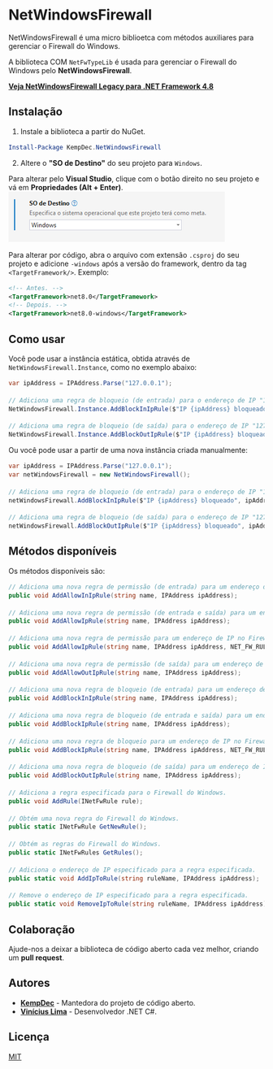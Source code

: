 # NetWindowsFirewall

NetWindowsFirewall é uma micro biblioetca com métodos auxiliares para gerenciar o Firewall do Windows.

A biblioteca COM `NetFwTypeLib` é usada para gerenciar o Firewall do Windows pelo **NetWindowsFirewall**.

[**Veja NetWindowsFirewall Legacy para .NET Framework 4.8**](https://github.com/kempdec/NetWindowsFirewall-Legacy)

## Instalação

1. Instale a biblioteca a partir do NuGet.

``` powershell
Install-Package KempDec.NetWindowsFirewall
```

2. Altere o **"SO de Destino"** do seu projeto para `Windows`.

Para alterar pelo **Visual Studio**, clique com o botão direito no seu projeto e vá em **Propriedades (Alt + Enter)**.
  ![SO de Destino no Visual Studio](assets/target-os.png)


Para alterar por código, abra o arquivo com extensão `.csproj` do seu projeto e adicione `-windows` após a versão do
framework, dentro da tag `<TargetFramework/>`. Exemplo:
  ``` xml
  <!-- Antes. -->
  <TargetFramework>net8.0</TargetFramework>
  <!-- Depois. -->
  <TargetFramework>net8.0-windows</TargetFramework>
  ```

## Como usar

Você pode usar a instância estática, obtida através de `NetWindowsFirewall.Instance`, como no exemplo abaixo:

``` csharp
var ipAddress = IPAddress.Parse("127.0.0.1");

// Adiciona uma regra de bloqueio (de entrada) para o endereço de IP "127.0.1" no Firewall do Windows.
NetWindowsFirewall.Instance.AddBlockInIpRule($"IP {ipAddress} bloqueado", ipAddress);

// Adiciona uma regra de bloqueio (de saída) para o endereço de IP "127.0.0.1" no Firewall do Windows.
NetWindowsFirewall.Instance.AddBlockOutIpRule($"IP {ipAddress} bloqueado", ipAddress);
```

Ou você pode usar a partir de uma nova instância criada manualmente:

``` csharp
var ipAddress = IPAddress.Parse("127.0.0.1");
var netWindowsFirewall = new NetWindowsFirewall();

// Adiciona uma regra de bloqueio (de entrada) para o endereço de IP "127.0.1" no Firewall do Windows.
netWindowsFirewall.AddBlockInIpRule($"IP {ipAddress} bloqueado", ipAddress);

// Adiciona uma regra de bloqueio (de saída) para o endereço de IP "127.0.0.1" no Firewall do Windows.
netWindowsFirewall.AddBlockOutIpRule($"IP {ipAddress} bloqueado", ipAddress);
```

## Métodos disponíveis

Os métodos disponíveis são:

``` csharp
// Adiciona uma nova regra de permissão (de entrada) para um endereço de IP no Firewall do Windows.
public void AddAllowInIpRule(string name, IPAddress ipAddress);

// Adiciona uma nova regra de permissão (de entrada e saída) para um endereço de IP no Firewall do Windows.
public void AddAllowIpRule(string name, IPAddress ipAddress);

// Adiciona uma nova regra de permissão para um endereço de IP no Firewall do Windows.
public void AddAllowIpRule(string name, IPAddress ipAddress, NET_FW_RULE_DIRECTION_ direction);

// Adiciona uma nova regra de permissão (de saída) para um endereço de IP no Firewall do Windows.
public void AddAllowOutIpRule(string name, IPAddress ipAddress);

// Adiciona uma nova regra de bloqueio (de entrada) para um endereço de IP no Firewall do Windows.
public void AddBlockInIpRule(string name, IPAddress ipAddress);

// Adiciona uma nova regra de bloqueio (de entrada e saída) para um endereço de IP no Firewall do Windows.
public void AddBlockIpRule(string name, IPAddress ipAddress);

// Adiciona uma nova regra de bloqueio para um endereço de IP no Firewall do Windows.
public void AddBlockIpRule(string name, IPAddress ipAddress, NET_FW_RULE_DIRECTION_ direction);

// Adiciona uma nova regra de bloqueio (de saída) para um endereço de IP no Firewall do Windows.
public void AddBlockOutIpRule(string name, IPAddress ipAddress);

// Adiciona a regra especificada para o Firewall do Windows.
public void AddRule(INetFwRule rule);

// Obtém uma nova regra do Firewall do Windows.
public static INetFwRule GetNewRule();

// Obtém as regras do Firewall do Windows.
public static INetFwRules GetRules();

// Adiciona o endereço de IP especificado para a regra especificada.
public static void AddIpToRule(string ruleName, IPAddress ipAddress);

// Remove o endereço de IP especificado para a regra especificada.
public static void RemoveIpToRule(string ruleName, IPAddress ipAddress);
```

## Colaboração

Ajude-nos a deixar a biblioteca de código aberto cada vez melhor, criando um **pull request**.

## Autores

- [**KempDec**](https://github.com/kempdec) - Mantedora do projeto de código aberto.
- [**Vinícius Lima**](https://github.com/viniciusxdl) - Desenvolvedor .NET C#.

## Licença

[MIT](https://github.com/kempdec/NetWindowsFirewall/blob/main/LICENSE)

